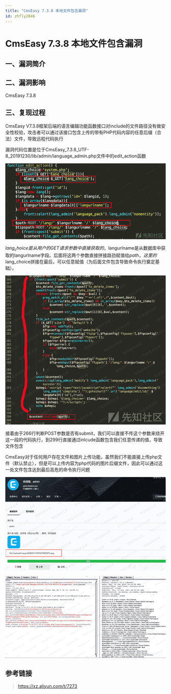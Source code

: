 ```yaml
---
title: "CmsEasy 7.3.8 本地文件包含漏洞"
id: zhfly2846
---
```


# CmsEasy 7.3.8 本地文件包含漏洞

## 一、漏洞简介

## 二、漏洞影响

CmsEasy 7.3.8

## 三、复现过程

CmsEasy V7.3.8框架后端的语言编辑功能函数接口对include的文件路径没有做安全性校验，攻击者可以通过该接口包含上传的带有PHP代码内容的任意后缀（合法）文件，导致远程代码执行

漏洞代码位置是位于CmsEasy_7.3.8_UTF-8_20191230/lib/admin/language_admin.php文件中的edit_action函数

![image](../img/73543d9fe85b5149d26d96c701e3f8a5.png)

$lang_choice是从用户的GET请求参数中直接获取的，$langurlname是从数据库中获取的langurlname字段。后面将这两个参数直接拼接路劲赋值给$path，这里的$lang_choice拼接在最后，可以任意赋值（为后面文件包含导致命令执行奠定基础）。

![image](../img/ebf32a429e278a921c9221ccb404957c.png)

接着由于266行判断POST参数是否有submit，我们可以直接不传这个参数来绕开这一段的代码执行，到299行直接通过inlcude函数包含我们任意传递的值，导致文件包含

CmsEasy对于任何用户存在文件和图片上传功能，虽然我们不能直接上传php文件（默认禁止），但是可以上传内容为php代码的图片后缀文件，因此可以通过这一处文件包含达到最后高危的命令执行问题

![image](../img/a85d3b959b2598b931484d45c5589cd2.png)

![image](../img/988f942a4d3b93035ab83272583dc195.png)

## 参考链接

> https://xz.aliyun.com/t/7273